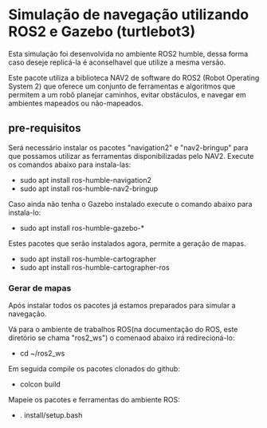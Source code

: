 # Simulação de navegação utilizando ROS2 e Gazebo (turtlebot3)

Esta simulação foi desenvolvida no ambiente ROS2 humble, dessa forma caso deseje replicá-la é aconselhavel que utilize a mesma versão.

Este pacote utiliza a biblioteca NAV2 de software do ROS2 (Robot Operating System 2) que oferece um conjunto de ferramentas e algoritmos que permitem a um robô planejar caminhos, evitar obstáculos, e navegar em ambientes mapeados ou não-mapeados.

## pre-requisitos

Será necessário instalar os pacotes "navigation2" e "nav2-bringup" para que possamos utilizar as ferramentas disponibilizadas pelo NAV2.
Execute os comandos abaixo para instala-las:

* sudo apt install ros-humble-navigation2
* sudo apt install ros-humble-nav2-bringup

Caso ainda não tenha o Gazebo instalado execute o comando abaixo para instala-lo:

* sudo apt install ros-humble-gazebo-*

Estes pacotes que serão instalados agora, permite a geração de mapas.

* sudo apt install ros-humble-cartographer
* sudo apt install ros-humble-cartographer-ros

### Gerar de mapas

Após instalar todos os pacotes já estamos preparados para simular a navegação.

Vá para o ambiente de trabalhos ROS(na documentação do ROS, este diretório se chama "ros2_ws") o comenaod abaixo irá redirecioná-lo:

* cd ~/ros2_ws 

Em seguida compile os pacotes clonados do github:

* colcon build

Mapeie os pacotes e ferramentas do ambiente ROS:

* . install/setup.bash

